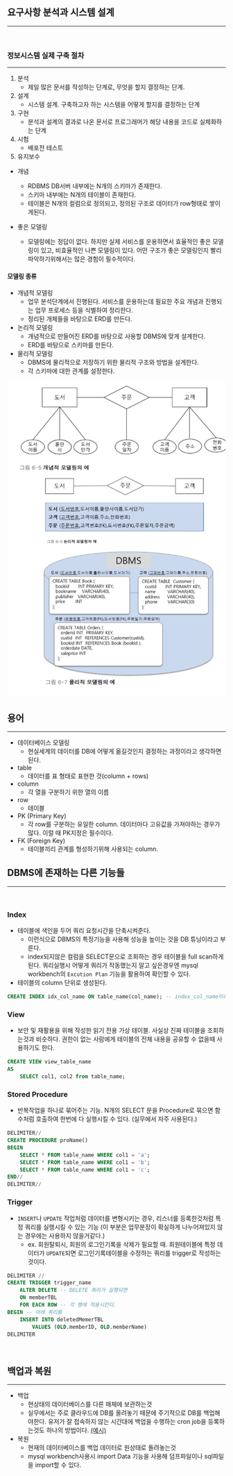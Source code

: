 ## 요구사항 분석과 시스템 설계
---

<br />

### 정보시스템  실제 구축 절차
---
1. 분석
	- 제일 많은 문서를 작성하는 단계로, 무엇을 할지 결정하는 단계.
2. 설계
	- 시스템 설계. 구축하고자 하는 시스템을 어떻게 할지를 결정하는 단계
3. 구현
	- 분석과 설계의 결과로 나온 문서로 프로그래머가 해당 내용을 코드로 실체화하는 단계
4. 시험
	- 배포전 테스트
5. 유지보수

- 개념
	-  RDBMS DB서버 내부에는 N개의 스키마가 존재한다.
	- 스키마 내부에는 N개의 테이블이 존재한다.
	- 테이블은 N개의 컬럼으로 정의되고, 정의된 구조로 데이터가 row형태로 쌓이게된다.

- 좋은 모델링
	- 모델링에는 정답이 없다. 하지만 실제 서비스를 운용하면서 효율적인 좋은 모델링이 있고, 비효율적인 나쁜 모델링이 있다. 어떤 구조가 좋은 모델링인지 빨리 파악하기위해서는 많은 경험이 필수적이다.

#### 모델링 종류
- 개념적 모델링
	- 업무 분석단계에서 진행된다. 서비스를 운용하는데 필요한 주요 개념과 진행되는 업무 프로세스 등을 식별하여 정리한다.
	- 정리된 개체들을 바탕으로 ERD를 만든다.
- 논리적 모델링
	- 개념적으로 만들어진 ERD를 바탕으로 사용할 DBMS에 맞게 설계한다.
	- ERD를 바탕으로 스키마를 만든다.
- 물리적 모델링
	- DBMS에 물리적으로 저장하기 위한 물리적 구조와 방법을 설계한다.
	- 각 스키마에 대한 관계를 설정한다.

![](./modeling.jpg)
<br />

## 용어
---
- 데이터베이스 모델링
	- 현실세계의 데이터를 DB에 어떻게 옮길것인지 결정하는 과정이라고 생각하면된다.
- table
	- 데이터를 표 형태로 표현한 것(column + rows)
- column
	- 각 열을 구분하기 위한 열의 이름
- row
	- 테이블
- PK (Primary Key)
	- 각 row를 구분하는 유일한 column. 데이터마다 고유값을 가져야하는 경우가 많다. 이럴 때 PK지정은 필수이다.
- FK (Foreign Key)
	- 테이블끼리 관계를 형성하기위해 사용되는 column.



## DBMS에 존재하는 다른 기능들
---

<br />

### Index
- 테이블에 색인을 두어 쿼리 요청시간을 단축시켜준다.
	- 이런식으로 DBMS의 특정기능을 사용해 성능을 높이는 것을 DB 튜닝이라고 부른다.
	- index되지않은 컬럼을 SELECT문으로 조회하는 경우 테이블을 full scan하게된다. 쿼리실행시 어떻게 쿼리가 작동했는지 알고 싶은경우엔 mysql workbench의 `Excution Plan` 기능을 활용하여 확인할 수 있다.
- 테이블의 column 단위로 생성된다.
```sql
CREATE INDEX idx_col_name ON table_name(col_name); -- index_col_name이라는 이름으로 col_name 컬럼에 인덱스가 추가되었다.
```


### View
- 보안 및 재활용을 위해 작성한 읽기 전용 가상 테이블. 사실상 진짜 테이블을 조회하는것과 비슷하다. 권한이 없는 사람에게 테이블의 전체 내용을 공유할 수 없을때 사용하기도 한다.
```sql
CREATE VIEW view_table_name
AS
	SELECT col1, col2 from table_name;
```

### Stored Procedure
- 반복작업을 하나로 묶어주는 기능. N개의 SELECT 문을 Procedure로 묶으면 함수처럼  호출하여 한번에 다 실행시킬 수 있다. (실무에서 자주 사용된다.)
```sql
DELIMITER//
CREATE PROCEDURE proName()
BEGIN
	SELECT * FROM table_name WHERE col1 = 'a';
	SELECT * FROM table_name WHERE col1 = 'b';
	SELECT * FROM table_name WHERE col1 = 'c';
END//
DELIMITER//
```

### Trigger
- `INSERT`나 `UPDATE` 작업처럼 데이터를 변형시키는 경우, 리스너를 등록한것처럼 특정 쿼리를 실행시킬 수 있는 기능 (이 부분은 업무분장이 확실하게 나누어져있지 않는 경우에는 사용하지 않을거같다.)
	- ex. 회원탈퇴시, 회원의 로그인기록을 삭제가 필요할 때. 회원테이블에 특정 데이터가 `UPDATE`되면 로그인기록테이블을 수정하는 쿼리를 trigger로 작성하는 것이다.
```sql
DELIMITER //
CREATE TRIGGER trigger_name
	ALTER DELETE -- DELETE 쿼리가 실행되면
	ON memberTBL
	FOR EACH ROW -- 각 행에 적용시킨다.
BEGIN -- 아래 쿼리를
	INSERT INTO deletedMemerTBL
		VALUES (OLD.memberID, OLD.memberName)
DELIMITER

```

<br />

## 백업과 복원
---

- 백업
	- 현상태의 데이터베이스를 다른 매체에 보관하는것
	- 실무에서는 주로 클라우드에 DB를 올려놓기 때문에 주기적으로 DB를 백업해야한다. 유저가 잘 접속하지 않는 시간대에 백업을 수행하는 cron job을 등록하는것도 하나의 방법이다. [(예시)](https://dalgoo.tistory.com/17)
- 복원
	- 현재의 데이터베이스를 백업 데이터로 원상태로 돌려놓는것
	- mysql workbench사용시 import Data 기능을 사용해 덤프파일이나 sql파일을 import할 수 있다.